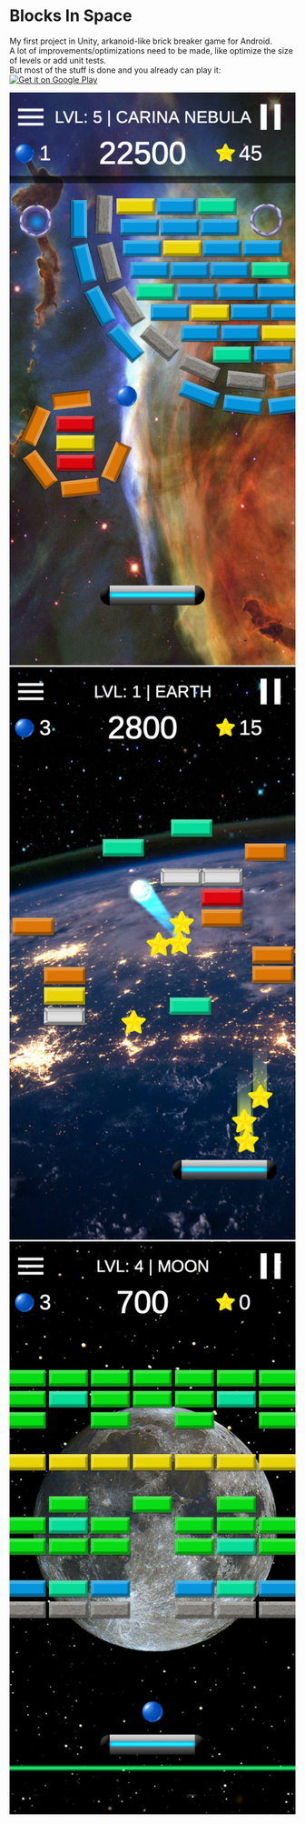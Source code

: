 # Blocks In Space  
My first project in Unity, arkanoid-like brick breaker game for Android.  
A lot of improvements/optimizations need to be made, like optimize the size of levels or add unit tests.  
But most of the stuff is done and you already can play it:
[<img alt='Get it on Google Play' src='https://play.google.com/intl/en_us/badges/static/images/badges/en_badge_web_generic.png' width="200"/>](https://play.google.com/store/apps/details?id=org.AppsPlantingTrees.BlocksInSpace)    

![<img alt='Screen'width="300"/>](./Screens/screen1.jpg)
![<img alt='Screen'width="300"/>](./Screens/screen2.jpg)
![<img alt='Screen'width="300"/>](./Screens/screen3.jpg)  
